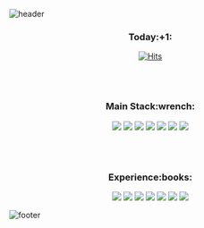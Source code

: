 ![header](https://capsule-render.vercel.app/api?type=waving&animation=twinkling&color=A9BCF5&height=200&section=header&text=Hi,%20I'm%20Horaeng&fontSize=50&fontColor=FFFFFF&fontAlign=73&fontAlignY=35)
            
<h3 align="center">Today:+1:</h3>

<div align="center">            
            
[![Hits](https://hits.seeyoufarm.com/api/count/incr/badge.svg?url=https%3A%2F%2Fgithub.com%2Fgibum1228&count_bg=%2379C83D&title_bg=%23555555&icon=github.svg&icon_color=%23E7E7E7&title=hits&edge_flat=false)](https://hits.seeyoufarm.com)
</div>

<br><br>

<h3 align="center">Main Stack:wrench:</h3>

<div align="center">
<img src="https://img.shields.io/badge/Spring Boot-brightgreen?style=round-square&logo=Spring&logoColor=white"/></a>
<img src="https://img.shields.io/badge/Java-007396?style=round-square&logo=java&logoColor=white"/></a>
<img src="https://img.shields.io/badge/JavaScript-F7DF1E?style=round-square&logo=JavaScript&logoColor=black"/></a>
<img src="https://img.shields.io/badge/CSS3-1572B6?style=round-square&logo=CSS3&logoColor=white"/></a>
<img src="https://img.shields.io/badge/Python-3776AB?style=round-square&logo=Python&logoColor=white"/></a>
<img src="https://img.shields.io/badge/MySQL-4479A1?style=round-square&logo=MySQL&logoColor=white"/></a>
<img src="https://img.shields.io/badge/Git-F05032?style=round-square&logo=Git&logoColor=white"/></a>
</div>

<br><br>

<h3 align="center">Experience:books:</h3>

<div align="center">
<img src="https://img.shields.io/badge/Android-3DDC84?style=round-square&logo=Android&logoColor=black"/></a>
<img src="https://img.shields.io/badge/Firebase-FFCA28?style=round-square&logo=Firebase&logoColor=black"/></a>
<img src="https://img.shields.io/badge/TensorFlow-FF6F00?style=round-square&logo=TensorFlow&logoColor=white"/></a>
<img src="https://img.shields.io/badge/Node.js-339933?style=round-square&logo=Node-dot-js&logoColor=white"/></a>
<img src="https://img.shields.io/badge/Vue.js-4FC08D?style=round-square&logo=Vue-dot-js&logoColor=white"/></a>
<img src="https://img.shields.io/badge/React-61DAFB?style=round-square&logo=React&logoColor=black"/></a>
<img src="https://img.shields.io/badge/C-A889CC?style=round-square&logo=C&logoColor=black"/></a>
</div>

![footer](https://capsule-render.vercel.app/api?type=waving&section=footer&color=A9BCF5)
